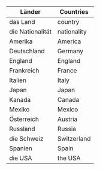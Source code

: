 | Länder       | Countries   |
|--------------|-------------|
| das Land     | country     |
| die Nationalität | nationality |
| Amerika      | America     |
| Deutschland  | Germany     |
| England      | England     |
| Frankreich   | France      |
| Italien      | Italy       |
| Japan        | Japan       |
| Kanada       | Canada      |
| Mexiko       | Mexico      |
| Österreich   | Austria     |
| Russland     | Russia      |
| die Schweiz  | Switzerland |
| Spanien      | Spain       |
| die USA      | the USA     |
